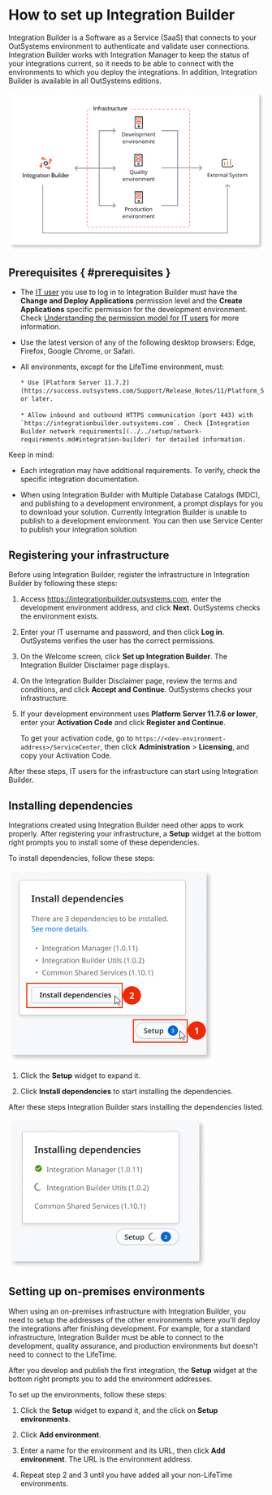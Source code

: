 # How to set up Integration Builder

Integration Builder is a Software as a Service (SaaS) that connects to your OutSystems environment to authenticate and validate user connections. Integration Builder works with Integration Manager to keep the status of your integrations current, so it needs to be able to connect with the environments to which you deploy the integrations. In addition, Integration Builder is available in all OutSystems editions.  

![Integration Builder connects to your environments](images/architecture-ib-setup-diag.png.png)

## Prerequisites { #prerequisites }

* The [IT user](../../managing-the-applications-lifecycle/manage-it-teams/intro.md) you use to log in to Integration Builder must have the **Change and Deploy Applications** permission level and the **Create Applications** specific permission for the development environment. Check [Understanding the permission model for IT users](../../managing-the-applications-lifecycle/manage-it-teams/about-permission-levels.md) for more information.

* Use the latest version of any of the following desktop browsers: Edge, Firefox, Google Chrome, or Safari.

* All environments, except for the LifeTime environment, must:

      * Use [Platform Server 11.7.2](https://success.outsystems.com/Support/Release_Notes/11/Platform_Server#Platform_Server_11.7.2) or later.

      * Allow inbound and outbound HTTPS communication (port 443) with `https://integrationbuilder.outsystems.com`. Check [Integration Builder network requirements](../../setup/network-requirements.md#integration-builder) for detailed information.

<div class="info" markdown="1">

Keep in mind:

* Each integration may have additional requirements. To verify, check the specific integration documentation.

* When using Integration Builder with Multiple Database Catalogs (MDC), and publishing to a development environment, a prompt displays for you to download your solution. Currently Integration Builder is unable to publish to a development environment. You can then use Service Center to publish your integration solution

</div>

## Registering your infrastructure

Before using Integration Builder, register the infrastructure in Integration Builder by following these steps:

1. Access <https://integrationbuilder.outsystems.com>, enter the development environment address, and click **Next**. OutSystems checks the environment exists.

1. Enter your IT username and password, and then click **Log in**. OutSystems verifies the user has the correct permissions.

1. On the Welcome screen, click **Set up Integration Builder**. The Integration Builder Disclaimer page displays.

1. On the Integration Builder Disclaimer page, review the terms and conditions, and click **Accept and Continue**. OutSystems checks your infrastructure.

1. If your development environment uses **Platform Server 11.7.6 or lower**, enter your **Activation Code** and click **Register and Continue**.

    <div class="info" markdown="1">

    To get your activation code, go to `https://<dev-environment-address>/ServiceCenter`, then click **Administration** > **Licensing**, and copy your Activation Code.

    </div>

After these steps, IT users for the infrastructure can start using Integration Builder.

## Installing dependencies

Integrations created using Integration Builder need other apps to work properly.
After registering your infrastructure, a **Setup** widget at the bottom right prompts you to install some of these dependencies.

To install dependencies, follow these steps:

![Install dependencies](images/setup-widget-install-depend-ib.png)

1. Click the **Setup** widget to expand it.

1. Click **Install dependencies** to start installing the dependencies.

After these steps Integration Builder stars installing the dependencies listed.

![Installing dependencies](images/setup-widget-installling-depend-ib.png)

## Setting up on-premises environments

When using an on-premises infrastructure with Integration Builder, you need to setup the addresses of the other environments where you'll deploy the integrations after finishing development. For example, for a standard infrastructure, Integration Builder must be able to connect to the development, quality assurance, and production environments but doesn't need to connect to the LifeTime.

After you develop and publish the first integration, the **Setup** widget at the bottom right prompts you to add the environment addresses.

To set up the environments, follow these steps:

1. Click the **Setup** widget to expand it, and the click on **Setup environments**.

1. Click **Add environment**.

1. Enter a name for the environment and its URL, then click **Add environment**. The URL is the environment address.

1. Repeat step 2 and 3 until you have added all your non-LifeTime environments.
